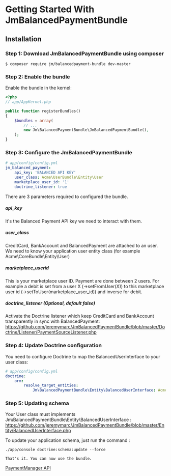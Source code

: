 Getting Started With JmBalancedPaymentBundle
============================================

## Installation

### Step 1: Download JmBalancedPaymentBundle using composer
```
$ composer require jm/balancedpayment-bundle dev-master
```

### Step 2: Enable the bundle

Enable the bundle in the kernel:

``` php
<?php
// app/AppKernel.php

public function registerBundles()
{
    $bundles = array(
        // ...
        new Jm\BalancedPaymentBundle\JmBalancedPaymentBundle(),
    );
}
```


### Step 3: Configure the JmBalancedPaymentBundle

``` yaml
# app/config/config.yml
jm_balanced_payment:
    api_key: 'BALANCED API KEY'
    user_class: Acme\UserBundle\Entity\User
    marketplace_user_id: '1'
    doctrine_listener: true
```

There are 3 parameters required to configured the bundle.

##### api_key
It's the Balanced Payment API key we need to interact with them.

##### user_class
CreditCard, BankAccount and BalancedPayment are attached to an user.
We need to know your application user entity class (for example Acme\CoreBundle\Entity\User)

##### marketplace_userid
This is your marketplace user ID. Payment are done between 2 users.
For example a debit is set from a user X (->setFromUser(X)) to this marketplace 
user id (->setToUser(marketplace_user_id)) and inverse for debit.

##### doctrine_listener (Optional, default false)
Activate the Doctrine listener which keep CreditCard and BankAccount 
transparently in sync with BalancedPayment: 
https://github.com/jeremymarc/JmBalancedPaymentBundle/blob/master/Doctrine/Listener/PaymentSourceListener.php
 

### Step 4: Update Doctrine configuration
You need to configure Doctrine to map the BalancedUserInterface to your user class:

``` yaml
# app/config/config.yml
doctrine:
    orm:
        resolve_target_entities:
            Jm\BalancedPaymentBundle\Entity\BalancedUserInterface: Acme\UserBundle\Entity\User
```

### Step 5: Updating schema
Your User class must implements Jm\BalancedPaymentBundle\Entity\BalancedUserInterface :
https://github.com/jeremymarc/JmBalancedPaymentBundle/blob/master/Entity/BalancedUserInterface.php

To update your application schema, just run the command : 
```
./app/console doctrine:schema:update --force

That's it. You can now use the bundle. 
```

[PaymentManager API](https://github.com/jeremymarc/JmBalancedPaymentBundle/blob/master/Resources/doc/manager.md)
